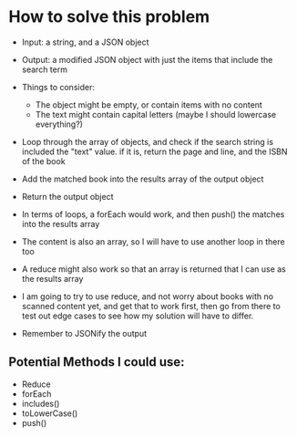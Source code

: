 # How to solve this problem
- Input: a string, and a JSON object
- Output: a modified JSON object with just the items that include the search term
- Things to consider: 
    - The object might be empty, or contain items with no content
    - The text might contain capital letters (maybe I should lowercase everything?)

- Loop through the array of objects, and check if the search string is included the "text" value. if it is, return the page and line, and the ISBN of the book
- Add the matched book into the results array of the output object
- Return the output object
- In terms of loops, a forEach would work, and then push() the matches into the results array
- The content is also an array, so I will have to use another loop in there too
- A reduce might also work so that an array is returned that I can use as the results array

- I am going to try to use reduce, and not worry about books with no scanned content yet, and get that to work first, then go from there to test out edge cases to see how my solution will have to differ.
- Remember to JSONify the output 

## Potential Methods I could use:
- Reduce
- forEach
- includes()
- toLowerCase()
- push()